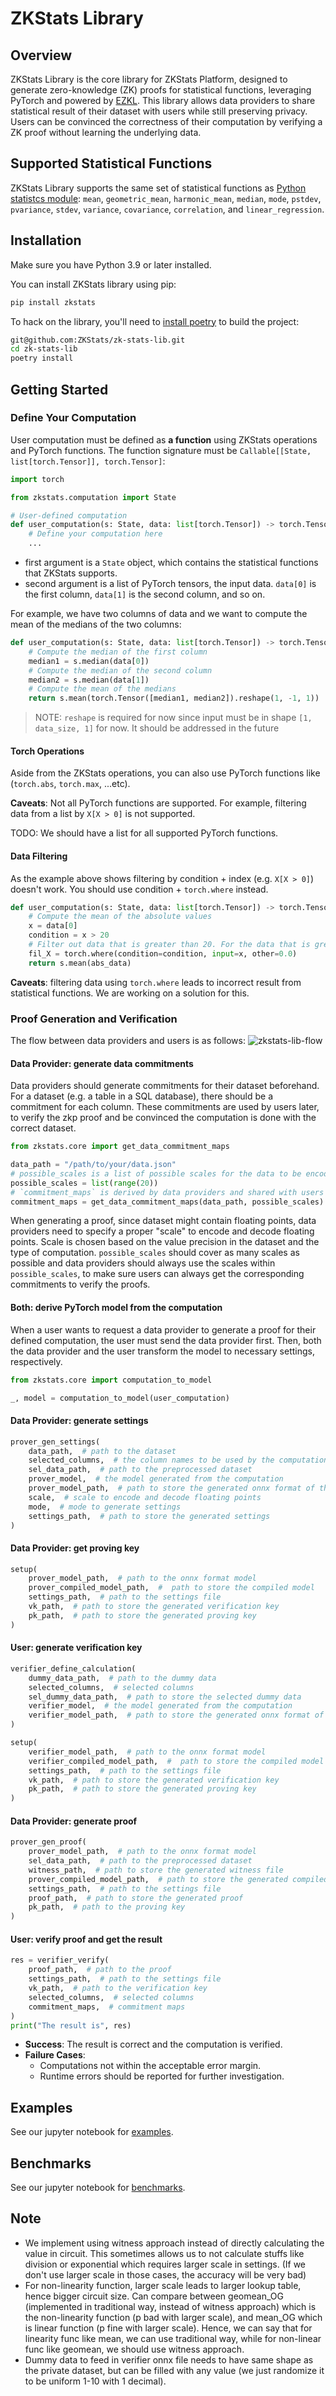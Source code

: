 # ZKStats Library

## Overview

ZKStats Library is the core library for ZKStats Platform, designed to generate zero-knowledge (ZK) proofs for statistical functions, leveraging PyTorch and powered by [EZKL](https://github.com/zkonduit/ezkl). This library allows data providers to share statistical result of their dataset with users while still preserving privacy. Users can be convinced the correctness of their computation by verifying a ZK proof without learning the underlying data.

## Supported Statistical Functions
ZKStats Library supports the same set of statistical functions as [Python statistcs module](https://docs.python.org/3/library/statistics.html#averages-and-measures-of-central-location): `mean`, `geometric_mean`, `harmonic_mean`, `median`, `mode`, `pstdev`, `pvariance`, `stdev`, `variance`, `covariance`, `correlation`, and `linear_regression`.

## Installation

Make sure you have Python 3.9 or later installed.

You can install ZKStats library using pip:

```bash
pip install zkstats
```

To hack on the library, you'll need to [install poetry](https://python-poetry.org/docs/#installing-with-pipx) to build the project:

```bash
git@github.com:ZKStats/zk-stats-lib.git
cd zk-stats-lib
poetry install
```

## Getting Started

### Define Your Computation

User computation must be defined as **a function** using ZKStats operations and PyTorch functions. The function signature must be `Callable[[State, list[torch.Tensor]], torch.Tensor]`:

```python
import torch

from zkstats.computation import State

# User-defined computation
def user_computation(s: State, data: list[torch.Tensor]) -> torch.Tensor:
    # Define your computation here
    ...

```
- first argument is a `State` object, which contains the statistical functions that ZKStats supports.
- second argument is a list of PyTorch tensors, the input data. `data[0]` is the first column, `data[1]` is the second column, and so on.


For example, we have two columns of data and we want to compute the mean of the medians of the two columns:

```python
def user_computation(s: State, data: list[torch.Tensor]) -> torch.Tensor:
    # Compute the median of the first column
    median1 = s.median(data[0])
    # Compute the median of the second column
    median2 = s.median(data[1])
    # Compute the mean of the medians
    return s.mean(torch.Tensor([median1, median2]).reshape(1, -1, 1))
```

> NOTE: `reshape` is required for now since input must be in shape `[1, data_size, 1]` for now. It should be addressed in the future

#### Torch Operations
Aside from the ZKStats operations, you can also use PyTorch functions like (`torch.abs`, `torch.max`, ...etc).

**Caveats**: Not all PyTorch functions are supported. For example, filtering data from a list by `X[X > 0]` is not supported.

TODO: We should have a list for all supported PyTorch functions.

#### Data Filtering
As the example above shows filtering by condition + index (e.g. `X[X > 0]`) doesn't work. You should use condition + `torch.where` instead.

```python
def user_computation(s: State, data: list[torch.Tensor]) -> torch.Tensor:
    # Compute the mean of the absolute values
    x = data[0]
    condition = x > 20
    # Filter out data that is greater than 20. For the data that is greater than 20, we will use 0.0
    fil_X = torch.where(condition=condition, input=x, other=0.0)
    return s.mean(abs_data)
```
**Caveats**: filtering data using `torch.where` leads to incorrect result from statistical functions. We are working on a solution for this.

### Proof Generation and Verification
The flow between data providers and users is as follows:
![zkstats-lib-flow](./assets/zkstats-lib.png)


#### Data Provider: generate data commitments
Data providers should generate commitments for their dataset beforehand. For a dataset (e.g. a table in a SQL database), there should be a commitment for each column. These commitments are used by users later, to verify the zkp proof and be convinced the computation is done with the correct dataset.

```python
from zkstats.core import get_data_commitment_maps

data_path = "/path/to/your/data.json"
# possible_scales is a list of possible scales for the data to be encoded. For example, here we use [0, 20) as the possible scales, to make sure
possible_scales = list(range(20))
# `commitment_maps` is derived by data providers and shared with users
commitment_maps = get_data_commitment_maps(data_path, possible_scales)
```

When generating a proof, since dataset might contain floating points, data providers need to specify a proper "scale" to encode and decode floating points. Scale is chosen based on the value precision in the dataset and the type of computation. `possible_scales` should cover as many scales as possible and data providers should always use the scales within `possible_scales`, to make sure users can always get the corresponding commitments to verify the proofs.

#### Both: derive PyTorch model from the computation
When a user wants to request a data provider to generate a proof for their defined computation, the user must send the data provider first. Then, both the data provider and the user transform the model to necessary settings, respectively.
```python
from zkstats.core import computation_to_model

_, model = computation_to_model(user_computation)
```

#### Data Provider: generate settings

```python
prover_gen_settings(
    data_path,  # path to the dataset
    selected_columns,  # the column names to be used by the computation
    sel_data_path,  # path to the preprocessed dataset
    prover_model,  # the model generated from the computation
    prover_model_path,  # path to store the generated onnx format of the model
    scale,  # scale to encode and decode floating points
    mode,  # mode to generate settings
    settings_path,  # path to store the generated settings
)
```
#### Data Provider: get proving key
```python
setup(
    prover_model_path,  # path to the onnx format model
    prover_compiled_model_path,  #  path to store the compiled model
    settings_path,  # path to the settings file
    vk_path,  # path to store the generated verification key
    pk_path,  # path to store the generated proving key
)
```

#### User: generate verification key
```python
verifier_define_calculation(
    dummy_data_path,  # path to the dummy data
    selected_columns,  # selected columns
    sel_dummy_data_path,  # path to store the selected dummy data
    verifier_model,  # the model generated from the computation
    verifier_model_path,  # path to store the generated onnx format of the model
)
```
```python
setup(
    verifier_model_path,  # path to the onnx format model
    verifier_compiled_model_path,  #  path to store the compiled model
    settings_path,  # path to the settings file
    vk_path,  # path to store the generated verification key
    pk_path,  # path to store the generated proving key
)
```

#### Data Provider: generate proof

```python
prover_gen_proof(
    prover_model_path,  # path to the onnx format model
    sel_data_path,  # path to the preprocessed dataset
    witness_path,  # path to store the generated witness file
    prover_compiled_model_path,  # path to store the generated compiled model
    settings_path,  # path to the settings file
    proof_path,  # path to store the generated proof
    pk_path,  # path to the proving key
)
```

#### User: verify proof and get the result
```python
res = verifier_verify(
    proof_path,  # path to the proof
    settings_path,  # path to the settings file
    vk_path,  # path to the verification key
    selected_columns,  # selected columns
    commitment_maps,  # commitment maps
)
print("The result is", res)
```
- **Success**: The result is correct and the computation is verified.
- **Failure Cases**:
    - Computations not within the acceptable error margin.
    - Runtime errors should be reported for further investigation.

## Examples

See our jupyter notebook for [examples](./examples/).

## Benchmarks

See our jupyter notebook for [benchmarks](./benchmark/).

## Note
- We implement using witness approach instead of directly calculating the value in circuit. This sometimes allows us to not calculate stuffs like division or exponential which requires larger scale in settings. (If we don't use larger scale in those cases, the accuracy will be very bad)
- For non-linearity function, larger scale leads to larger lookup table, hence bigger circuit size. Can compare between geomean_OG (implemented in traditional way, instead of witness approach) which is the non-linearity function (p bad with larger scale), and mean_OG which is linear function (p fine with larger scale). Hence, we can say that for linearity func like mean, we can use traditional way, while for non-linear func like geomean, we should use witness approach.
- Dummy data to feed in verifier onnx file needs to have same shape as the private dataset, but can be filled with any value (we just randomize it to be uniform 1-10 with 1 decimal).

